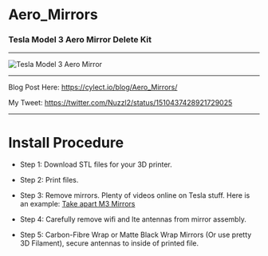 # Aero_Mirrors
### Tesla Model 3 Aero Mirror Delete Kit
----

![Tesla Model 3 Aero Mirror](https://cylect.io/assets/black_betty.jpg "Tesla Model 3 Aero Mirror Delete Kit")

----

Blog Post Here: https://cylect.io/blog/Aero_Mirrors/

My Tweet: https://twitter.com/Nuzzl2/status/1510437428921729025

---- 

# Install Procedure

 - Step 1: Download STL files for your 3D printer. 

 - Step 2: Print files.

 - Step 3: Remove mirrors. Plenty of videos online on Tesla stuff. Here is an example: [Take apart M3 Mirrors](https://www.youtube.com/watch?v=KcOESahdwmI)

 - Step 4: Carefully remove wifi and lte antennas from mirror assembly.

 - Step 5: Carbon-Fibre Wrap or Matte Black Wrap Mirrors (Or use pretty 3D Filament), secure antennas to inside of printed file.
